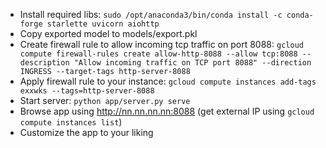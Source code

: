 * Install required libs: `sudo /opt/anaconda3/bin/conda install -c conda-forge starlette uvicorn aiohttp`
* Copy exported model to models/export.pkl
* Create firewall rule to allow incoming tcp traffic on port 8088: `gcloud compute firewall-rules create allow-http-8088 --allow tcp:8088 --description "Allow incoming traffic on TCP port 8088" --direction INGRESS --target-tags http-server-8088`
* Apply firewall rule to your instance: `gcloud compute instances add-tags exxwks --tags=http-server-8088`
* Start server: `python app/server.py serve`
* Browse app using http://nn.nn.nn.nn:8088 (get external IP using `gcloud compute instances list`)
* Customize the app to your liking